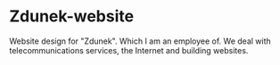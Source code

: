 # Zdunek-website
Website design for "Zdunek". Which I am an employee of. We deal with telecommunications services, the Internet and building websites.
